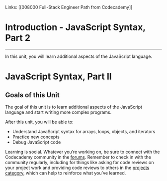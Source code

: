 Links:  [[008000 Full-Stack Engineer Path from Codecademy]]
# Introduction - JavaScript Syntax, Part 2

---
In this unit, you will learn additional aspects of the JavaScript language.

# JavaScript Syntax, Part II

## Goals of this Unit

The goal of this unit is to learn additional aspects of the JavaScript language and start writing more complex programs.

After this unit, you will be able to:

-   Understand JavaScript syntax for arrays, loops, objects, and iterators
-   Practice new concepts
-   Debug JavaScript code

Learning is social. Whatever you’re working on, be sure to connect with the Codecademy community in the [forums](https://discuss.codecademy.com/). Remember to check in with the community regularly, including for things like asking for code reviews on your project work and providing code reviews to others in the [projects category](https://discuss.codecademy.com/c/project/1833), which can help to reinforce what you’ve learned.